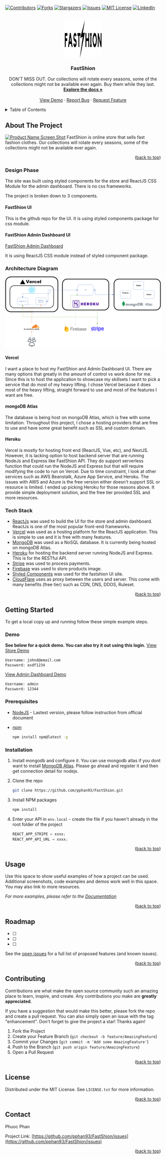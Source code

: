 <div id="top"></div>

[![Contributors][contributors-shield]][contributors-url]
[![Forks][forks-shield]][forks-url]
[![Stargazers][stars-shield]][stars-url]
[![Issues][issues-shield]][issues-url]
[![MIT License][license-shield]][license-url]
[![LinkedIn][linkedin-shield]][linkedin-url]

<!-- PROJECT LOGO -->
<br />
<div align="center">
  <a href="https://github.com/pphan93/FastShion">
    <img src="readme/FastShion.svg" alt="Logo" width="120" height="120" style="color:white;">
  </a>

<h3 align="center">FastShion</h3>

  <p align="center">
    DON'T MISS OUT. Our collections will rotate every seasons, some of the collections might not be available ever again. Buy them while they last.
    <br />
    <a href="https://github.com/pphan93/FastShion"><strong>Explore the docs »</strong></a>
    <br />
    <br />
    <a href="#demo">View Demo</a>
    ·
    <a href="https://github.com/pphan93/FastShion/issues">Report Bug</a>
    ·
    <a href="https://github.com/pphan93/FastShion/issues">Request Feature</a>
  </p>
</div>

<!-- TABLE OF CONTENTS -->
<details>
  <summary>Table of Contents</summary>
  <ol>
    <li>
      <a href="#about-the-project">About The Project</a>
      <ul>
        <li><a href="#design-phase">Design Phase</a></li>
        <li><a href="#architecture-diagram">Architecture Diagram</a></li>
        <li><a href="#tech-stack">Tech Stack</a></li>
      </ul>
    </li>
    <li>
      <a href="#getting-started">Getting Started</a>
      <ul>
        <li><a href="#demo">Demo</a></li>
        <li><a href="#prerequisites">Prerequisites</a></li>
        <li><a href="#installation">Installation</a></li>
      </ul>
    </li>
    <li><a href="#usage">Usage</a></li>
    <li><a href="#roadmap">Roadmap</a></li>
    <li><a href="#contributing">Contributing</a></li>
    <li><a href="#license">License</a></li>
    <li><a href="#contact">Contact</a></li>
    <li><a href="#acknowledgments">Acknowledgments</a></li>
  </ol>
</details>

<!-- ABOUT THE PROJECT -->

## About The Project

[![Product Name Screen Shot][product-screenshot]](https://fastshion.pphan.ca/)
FastShion is online store that sells fast fashion clothes. Our collections will rotate every seasons, some of the collections might not be available ever again.

<p align="right">(<a href="#top">back to top</a>)</p>

### Design Phase

The site was built using styled components for the store and ReactJS CSS Module for the admin dashboard. There is no css frameworks.

The project is broken down to 3 components.

#### FastShion UI

This is the github repo for the UI. It is using styled components package for css module.

#### FastShion Admin Dashboard UI

[FastShion Admin Dashboard](https://github.com/pphan93/FastShion-AdminDash)

It is using ReactJS CSS module instead of styled component package.

### Architecture Diagram

![](readme/FastShion_Diagram.png)

#### Vercel

I want a place to host my FastShion and Admin Dashboard UI. There are many options that greatly in the amount of control vs work done for me. Since this is to host the application to showcase my skillsets I want to pick a service that do most of my heavy lifting. I chose Vercel because it does most of the heavy lifting, straight forward to use and most of the features I want are free.

#### mongoDB Atlas

The database is being host on mongoDB Atlas, which is free with some limitation. Throughout this project, I chose a hosting providers that are free to use and have some great benefit such as SSL and custom domain.

#### Heroku

Vercel is mostly for hosting front end (ReactJS, Vue, etc), and NextJS. However, it is lacking option to host backend server that are running NodeJs and Express like FastShion API. They do support serverless function that could run the NodeJS and Express but that will require modifying the code to run on Vercel. Due to time constraint, I look at other services such as AWS Beanstalk, Azure App Service, and Heroku. The issues with AWS and Azure is the free version either doesn't support SSL or resource is limited. I ended up picking Heroku for those reasons above. It provide simple deployment solution, and the free tier provided SSL and more resources.

### Tech Stack

- [ReactJs](https://reactjs.org/) was used to build the UI for the store and admin dashboard. ReactJs is one of the most popular front-end frameworks.
- [Vercel](https://vercel.com/) was used as a hosting platform for the ReactJS application. This is simple to use and it is free with many features.
- [MongoDB](https://www.mongodb.com/) was used as a NoSQL database. It is currently being hosted on mongoDB Atlas.
- [Heroku](https://aws.amazon.com/lambda/) for hosting the backend server running NodeJS and Express. This is for the RESTful API.
- [Stripe](https://stripe.com/en-ca) was used to process payments.
- [Firebase](https://firebase.google.com/) was used to store products image.
- [Styled Components](https://styled-components.com/) was used for the fastshion UI site.
- [CloudFlare](https://www.cloudflare.com/) uses as proxy between the users and server. This come with many benefits (free tier) such as CDN, DNS, DDOS, Ruleset.

<p align="right">(<a href="#top">back to top</a>)</p>

<!-- GETTING STARTED -->

## Getting Started

To get a local copy up and running follow these simple example steps.

### Demo

**See below for a quick demo. You can also try it out using this login.**
<a href="https://fastshion.pphan.ca/">View Store Demo</a>

```
Username: johnd@email.com
Password: asdf1234
```

<a href="https://fastshion-dash.pphan.ca/">View Admin Dashboard Demo</a>

```
Username: admin
Password: 12344
```

### Prerequisites

- [NodeJS](https://nodejs.dev/learn/how-to-install-nodejs) - Lastest version, please follow instruction from official document

- [npm](https://docs.npmjs.com/downloading-and-installing-node-js-and-npm)
  ```sh
  npm install npm@latest -g
  ```

### Installation

1. Install mongodb and configure it. You can use mongodb atlas if you dont want to install [MongoDB Atlas](https://docs.atlas.mongodb.com/getting-started/). Please go ahead and register it and then get connection detail for nodejs.
2. Clone the repo
   ```sh
   git clone https://github.com/pphan93/FastShion.git
   ```
3. Install NPM packages
   ```sh
   npm install
   ```
4. Enter your API in `env.local` - create the file if you haven't already in the root folder of the project

   ```js
   REACT_APP_STRIPE = xxxx;
   REACT_APP_API_URL = xxxx;
   ```

<p align="right">(<a href="#top">back to top</a>)</p>

<!-- USAGE EXAMPLES -->

## Usage

Use this space to show useful examples of how a project can be used. Additional screenshots, code examples and demos work well in this space. You may also link to more resources.

_For more examples, please refer to the [Documentation](https://example.com)_

<p align="right">(<a href="#top">back to top</a>)</p>

<!-- ROADMAP -->

## Roadmap

- [ ]
- [ ]
- [ ]

See the [open issues](https://github.com/pphan93/FastShion/issues) for a full list of proposed features (and known issues).

<p align="right">(<a href="#top">back to top</a>)</p>

<!-- CONTRIBUTING -->

## Contributing

Contributions are what make the open source community such an amazing place to learn, inspire, and create. Any contributions you make are **greatly appreciated**.

If you have a suggestion that would make this better, please fork the repo and create a pull request. You can also simply open an issue with the tag "enhancement".
Don't forget to give the project a star! Thanks again!

1. Fork the Project
2. Create your Feature Branch (`git checkout -b feature/AmazingFeature`)
3. Commit your Changes (`git commit -m 'Add some AmazingFeature'`)
4. Push to the Branch (`git push origin feature/AmazingFeature`)
5. Open a Pull Request

<p align="right">(<a href="#top">back to top</a>)</p>

<!-- LICENSE -->

## License

Distributed under the MIT License. See `LICENSE.txt` for more information.

<p align="right">(<a href="#top">back to top</a>)</p>

<!-- CONTACT -->

## Contact

Phuoc Phan

Project Link: [https://github.com/pphan93/FastShion/issues](https://github.com/pphan93/FastShion/issues)

<p align="right">(<a href="#top">back to top</a>)</p>

<!-- ACKNOWLEDGMENTS -->

<!-- ## Acknowledgments

- []()
- []()
- []() -->

<!-- <p align="right">(<a href="#top">back to top</a>)</p> -->

<!-- MARKDOWN LINKS & IMAGES -->
<!-- https://www.markdownguide.org/basic-syntax/#reference-style-links -->

[contributors-shield]: https://img.shields.io/github/contributors/pphan93/FastShion.svg?style=for-the-badge
[contributors-url]: https://github.com/pphan93/FastShion/contributors
[forks-shield]: https://img.shields.io/github/forks/pphan93/FastShion.svg?style=for-the-badge
[forks-url]: https://github.com/pphan93/FastShion/network/members
[stars-shield]: https://img.shields.io/github/stars/pphan93/FastShion.svg?style=for-the-badge
[stars-url]: https://github.com/pphan93/FastShion/stargazers
[issues-shield]: https://img.shields.io/github/issues/pphan93/FastShion.svg?style=for-the-badge
[issues-url]: https://github.com/pphan93/FastShion/issues
[license-shield]: https://img.shields.io/github/license/pphan93/FastShion.svg?style=for-the-badge
[license-url]: https://github.com/pphan93/FastShion/blob/master/LICENSE.txt
[linkedin-shield]: https://img.shields.io/badge/-LinkedIn-black.svg?style=for-the-badge&logo=linkedin&colorB=555
[linkedin-url]: https://www.linkedin.com/in/phuoc-phan/
[product-screenshot]: public/Pursuit_pic.png
[product-diagram]: readme/FastShion_Diagram.png

